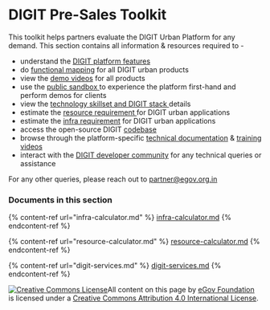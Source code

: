 # DIGIT Pre-Sales Toolkit

This toolkit helps partners evaluate the DIGIT Urban Platform for any demand. This section contains all information & resources required to -&#x20;

* understand the [DIGIT platform features](../../platform/features.md)
* do [functional mapping](../../products/modules/#product-functional-specifications) for all DIGIT urban products
* view the [demo videos](../../products/training-and-demo/training-videos.md) for all products
* use the [public sandbox ](../access-digit.md)to experience the platform first-hand and perform demos for clients
* view the [technology skillset and DIGIT stack ](../../platform/installation/more-deploy-docs/setup-digit/tech-enablement-training-essential-skills-and-pre-requisites.md)details
* estimate the [resource requirement ](resource-calculator.md)for DIGIT urban applications
* estimate the [infra requirement](infra-calculator.md) for DIGIT urban applications
* access the open-source DIGIT [codebase](https://github.com/egovernments/DIGIT-OSS)
* browse through the platform-specific [technical documentation](../../products/training-and-demo/technical-enablement-areas.md) & [training videos](../../products/training-and-demo/training-videos.md#product-demo-videos)
* interact with the [DIGIT developer community](https://github.com/egovernments/Digit-Core/discussions) for any technical queries or assistance

For any other queries, please reach out to [partner@egov.org.in](mailto:partner@egov.org.in)

### **Documents in this section**

{% content-ref url="infra-calculator.md" %}
[infra-calculator.md](infra-calculator.md)
{% endcontent-ref %}

{% content-ref url="resource-calculator.md" %}
[resource-calculator.md](resource-calculator.md)
{% endcontent-ref %}

{% content-ref url="digit-services.md" %}
[digit-services.md](digit-services.md)
{% endcontent-ref %}



[![Creative Commons License](https://i.creativecommons.org/l/by/4.0/80x15.png)](http://creativecommons.org/licenses/by/4.0/)All content on this page by [eGov Foundation ](https://egov.org.in/)is licensed under a [Creative Commons Attribution 4.0 International License](http://creativecommons.org/licenses/by/4.0/).
